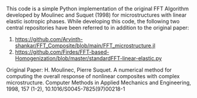 This code is a simple Python implementation of the original FFT Algorithm developed by Moulinec and Suquet (1998) for microstructures with linear elastic isotropic phases.
While developing this code, the following two central repositories have been referred to in addition to the original paper:
  1. https://github.com/Arvinth-shankar/FFT_Composite/blob/main/FFT_microstructure.jl
  2. https://github.com/Firdes/FFT-based-Homogenization/blob/master/standardFFT-linear-elastic.py


Original Paper: H. Moulinec, Pierre Suquet. A numerical method for computing the overall response of nonlinear composites with complex microstructure. Computer Methods in Applied Mechanics and Engineering, 
1998, 157 (1-2), 10.1016/S0045-7825(97)00218-1
